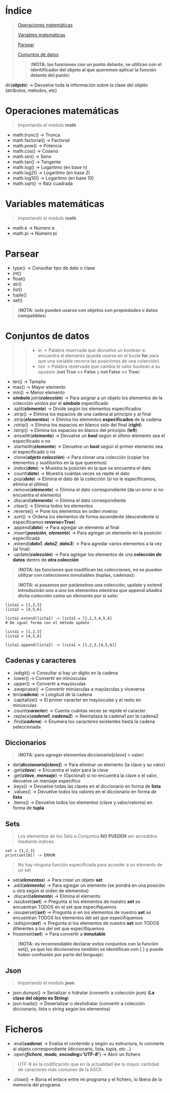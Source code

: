 # Índice

>[Operaciones matemáticas](#operaciones-matemáticas)
>
>[Variables matemáticas](#variables-matemáticas)
>
>[Parsear](#parsear)
>
>[Conjuntos de datos](#conjuntos-de-datos)
>
>>(**NOTA: las funciones con un punto delante, se utilizan con el identificador del objeto al que queremos aplicar la función delante del punto**)

dir(**_objeto_**) -> Devuelve toda la información sobre la clase del objeto (atributos, métodos, etc)

# Operaciones matemáticas
> Importando el módulo **math**
* math.trunc() -> Trunca
* math.factorial() -> Factorial
* math.pow() -> Potencia
* math.cos() -> Coseno
* math.sin() -> Seno
* math.tan() -> Tangente
* math.log() -> Logaritmo (en base n)
* math.log2() -> Logaritmo (en base 2)
* math.log10() -> Logaritmo (en base 10)
* math.sqrt() -> Raíz cuadrada

# Variables matemáticas
> Importando el módulo **math**
* math.e -> Número e
* math.pi -> Número pi

# Parsear
* type() -> Consultar tipo de dato o clase
* int()
* float()
* str()
* list()
* tuple()
* set()
> (**NOTA: solo pueden usarse con objetos con propiedades o datos compatibles**)

# Conjuntos de datos
>>* in -> Palabra reservada que devuelve un boolean si encuentra el elemento (puede usarse en el bucle **for** para que una variable recorra las posiciones de una colección)
>>* not -> Palabra reservada que cambia le valor boolean a su opuesto (**not True == False** y **not False == True**)

* len() -> Tamaño
* max() -> Mayor elemento
* min() -> Menor elemento
* **_símbolo_**.join(**_colección_**) -> Para asignar a un objeto los elementos de la colección unidos por el **_símbolo_** especificado
* .split(**_elemento_**) -> Divide según los elementos especificados
* .strip() -> Elimina los espacios de una cadena al principio y al final
* .strip(**_elementos_**) -> Elimina los elementos **especificados** de la cadena
* .rstrip() -> Elimina los espacios en blanco solo del final (**right**)
* .lstrip() -> Elimina los espacios en blanco del principio (**left**)
* .enswith(**_elemento_**) -> Devuelve un **bool** según el último elemento sea el especificado o no
* .startwith(**_elemento_**) -> Devuelve un **bool** según el primer elemento sea el especificado o no
* .clone(**_objeto colección_**) -> Para clonar una colección (copiar los elementos y sustituirlos en la que queremos)
* .index(**_dato_**) -> Muestra la posición en la que se encuentra el dato
* .count(**_dato_**) -> Muestra cuántas veces se repite el dato
* .pop(**_dato_**) -> Elimina el dato de la colección (si no le especificamos, elimina el último)
* .remove(**_elemento_**) -> Elimina el dato correspondiente (da un error si no encuentra el elemento)
* .discard(**_elemento_**) -> Elimina el dato correspondiente
* .clear() -> Elimina todos los elementos
* .reverse() -> Pone los elementos en orden inverso
* .sort() -> Ordena los elementos de forma ascendente (descendente si especificamos **reverse=True**)
* .append(**_dato_**) -> Para agregar un elemento al final
* .insert(**_posición_**, **_elemento_**) -> Para agregar un elemento en la posición especificada
* .extend(**_dato1_**, **_dato2_**, **_dato3_**) -> Para agredar varios elementos a la vez (al final)
* .update(**_colección_**) -> Para agregar los elementos de una **colección de datos** dentro de **otra colección**
> (**NOTA: las funciones que modifican las colecciones, no se pueden utilizar con colecciones inmutables (tuplas, cadenas)**)

> (**NOTA: si pasamos por patámetros una colección, update y extend introducirán uno a uno los elementos mientras que append añadirá dicha colección como un elemento por sí solo**)

```
lista1 = [1,2,3]
lista2 = [4,5,6]

lista1.extend(lista2) -> lista1 = [1,2,3,4,5,6]
# De igual forma con el método update
```

```
lista1 = [1,2,3]
lista2 = [4,5,6]

lista1.append(lista2) -> lista1 = [1,2,3,[4,5,6]]
```

## Cadenas y caracteres
* .isdigit() -> Consultar si hay un dígito en la cadena
* .lower() -> Convertir en minúsculas
* .upper() -> Convertir a mayúsculas
* .swapcase() -> Convertir minúsculas a mayúsculas y viceversa
* len(**_cadena_**) -> Longitud de la cadena
* .capitalize() -> El primer caracter en mayúsculas y el resto en minúsculas
* .count(**_caracter_**) -> Cuenta cuántas veces se repide el caracter
* .replace(**_cadena1_**, **_cadena2_**) -> Reemplaza la cadena1 por la cadena2
* .find(**_cadena_**) -> Enumera los caracteres existentes hasta la cadena seleccionada

## Diccionarios
> (**NOTA: para agregar elementos diccionario[clave] = valor**)
* del(**_diccionario[clave]_**) -> Para eliminar un elemento (la clave y su valor)
* .get(**_clave_**) -> Encuentra el valor para la clave
* .get(**_clave_**, **_mensaje_**) -> (Opcional) si no encuentra la clave o el valor, devuelve un mensaje específico
* .keys() -> Devuelve todas las claves en el diccionario en forma de **lista**
* .values() -> Devuelve todos los valores en el diccionario en forma de **lista**
* .items() -> Devuelve todos los elementos (clave y valor/valores) en forma de **tupla**

## Sets

> Los elementos de los Sets o Conjuntos **NO PUEDEN** ser accedidos mediante índices:

```
set = {1,2,3}
print(set[0]) -> ERROR
```

> No hay ninguna función especificada para acceder a un elemento de un set


* set(**_elementos_**) -> Para crear un objeto **set**
* .add(**_elemento_**) -> Para agregar un elemento (se pondrá en una posición u otra según el orden de elementos)
* .discard(**_elemento_**) -> Elimina el elemento
* .issubset(**_set_**) -> Pregunta si los elementos de nuestro **set** se encuentran TODOS en el set que especifiquemos
* .issuperset(**_set_**) -> Pregunta si en los elementos de nuestro **set** se encuentran TODOS los elementos del set que especifiquemos
* .isdisjoin(**_set_**) -> Pregunta si los elementos de nuestro **set** son TODOS diferentes a los del set que especifiquemos
* frozenset(**_set_**) -> Para convertir a **inmutable**
> (**NOTA: es recomendable declarar estos conjuntos con la función set(), ya que los diccionarios también se identifican con { } y puede haber confusión por parte del lenguaje**)


## Json

> Importando el módulo **json**
* json.dumps() -> Serializar o hidratar (convertir a colección json) (**La clase del objeto es String**)
* json.loads() -> Deserializar o deshidratar (convertir a colección diccionario, lista o string según los elementos)


# Ficheros 

* .eval(**_cadena_**) -> Evalúa el contenido y según su estructura, lo convierte al objeto correspondiente (diccionario, lista, tupla, etc...)
* .open(**_fichero_**, **_modo_**, **_encoding='UTF-8'_**) -> Abrir un fichero
> UTF-8 es la codificación que en la actualidad lee la mayor cantidad de caracteres más comunes de la ASCII
* .close() -> Borra el enlace entre mi programa y el fichero, lo libera de la memoria del programa